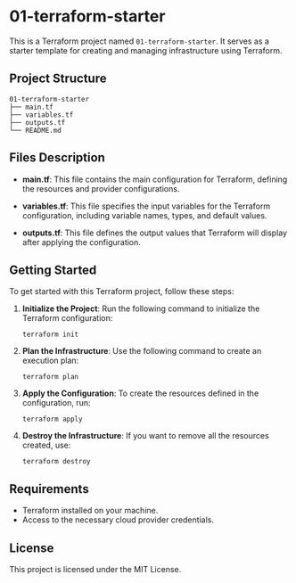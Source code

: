 # 01-terraform-starter

This is a Terraform project named `01-terraform-starter`. It serves as a starter template for creating and managing infrastructure using Terraform.

## Project Structure

```
01-terraform-starter
├── main.tf
├── variables.tf
├── outputs.tf
└── README.md
```

## Files Description

- **main.tf**: This file contains the main configuration for Terraform, defining the resources and provider configurations.
  
- **variables.tf**: This file specifies the input variables for the Terraform configuration, including variable names, types, and default values.

- **outputs.tf**: This file defines the output values that Terraform will display after applying the configuration.

## Getting Started

To get started with this Terraform project, follow these steps:

1. **Initialize the Project**: Run the following command to initialize the Terraform configuration:
   ```
   terraform init
   ```

2. **Plan the Infrastructure**: Use the following command to create an execution plan:
   ```
   terraform plan
   ```

3. **Apply the Configuration**: To create the resources defined in the configuration, run:
   ```
   terraform apply
   ```

4. **Destroy the Infrastructure**: If you want to remove all the resources created, use:
   ```
   terraform destroy
   ```

## Requirements

- Terraform installed on your machine.
- Access to the necessary cloud provider credentials.

## License

This project is licensed under the MIT License.